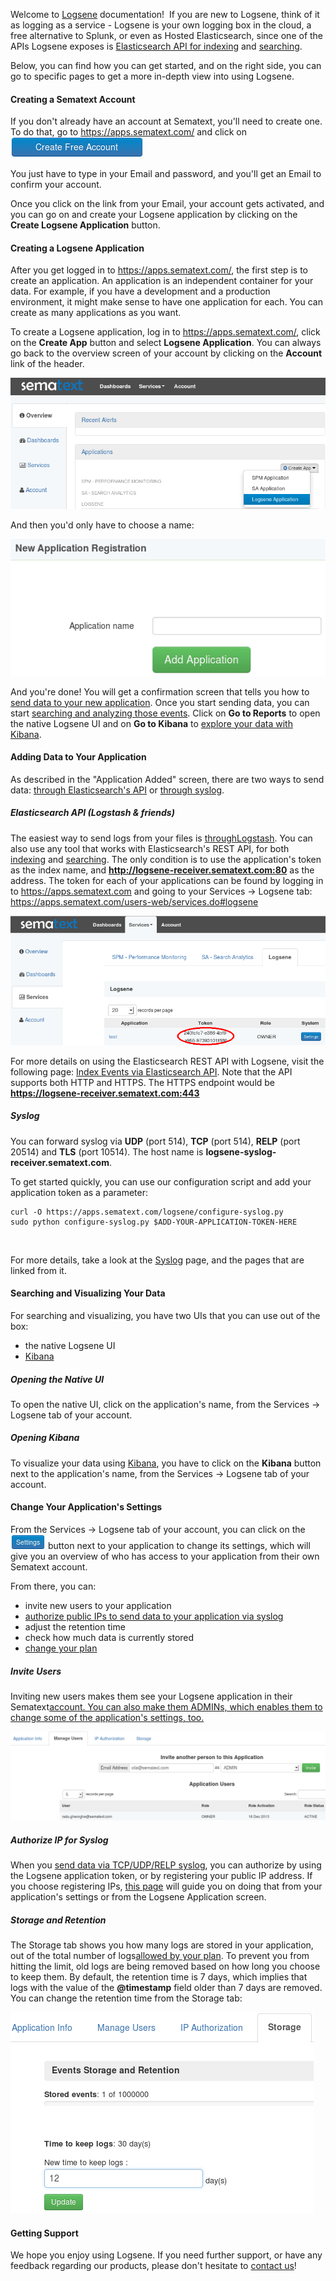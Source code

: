 Welcome to [Logsene](http://sematext.com/logsene/) documentation\!  If
you are new to Logsene, think of it as logging as a service - Logsene is
your own logging box in the cloud, a free alternative to Splunk, or even
as Hosted Elasticsearch, since one of the APIs Logsene exposes is
[Elasticsearch API for
indexing](Index-Events-via-Elasticsearch-API_6520850.html) and
[searching](Searching-Your-Events_19726362.html).

Below, you can find how you can get started, and on the right side, you
can go to specific pages to get a more in-depth view into using Logsene.

#### Creating a Sematext Account

If you don't already have an account at Sematext, you'll need to create
one. To do that, go to <https://apps.sematext.com/> and click
on ![](attachments/1179704/19857426.png)

You just have to type in your Email and password, and you'll get an
Email to confirm your account.

Once you click on the link from your Email, your account gets activated,
and you can go on and create your Logsene application by clicking on the
**Create Logsene Application** button.

#### Creating a Logsene Application

After you get logged in to <https://apps.sematext.com/>, the first step
is to create an application. An application is an independent container
for your data. For example, if you have a development and a production
environment, it might make sense to have one application for each. You
can create as many applications as you want.

To create a Logsene application, log in to <https://apps.sematext.com/>,
click on the **Create App** button and select **Logsene Application**.
You can always go back to the overview screen of your account by
clicking on the **Account** link of the header.

![](attachments/1179704/19857427.png)

And then you'd only have to choose a name:

![](attachments/1179704/19857428.png)

And you're done\! You will get a confirmation screen that tells you how
to [send data to your new
application](Sending-Events-to-Logsene_19726360.html). Once you start
sending data, you can start [searching and analyzing those
events](Searching-Your-Events_19726362.html). Click on **Go to Reports**
to open the native Logsene UI and on **Go to Kibana** to [explore your
data with Kibana](Kibana_19726376.html).

#### Adding Data to Your Application

As described in the "Application Added" screen, there are two ways to
send data: [through Elasticsearch's
API](Index-Events-via-Elasticsearch-API_6520850.html) or [through
syslog](Syslog_6520863.html).

##### Elasticsearch API (Logstash & friends)

The easiest way to send logs from your files is
[through](Logstash_6520860.html)[Logstash](Logstash_6520860.html). You
can also use any tool that works with Elasticsearch's REST API, for both
[indexing](Index-Events-via-Elasticsearch-API_6520850.html) and
[searching](Search-through-the-Elasticsearch-API_19726366.html). The
only condition is to use the application's token as the index name, and
**http://logsene-receiver.sematext.com:80** as the address. The token
for each of your applications can be found by logging in to
<https://apps.sematext.com> and going to your Services -\> Logsene tab:
<https://apps.sematext.com/users-web/services.do#logsene>

![](attachments/1179704/15564806.png)

For more details on using the Elasticsearch REST API with Logsene, visit
the following page: [Index Events via Elasticsearch
API](Index-Events-via-Elasticsearch-API_6520850.html). Note that the API
supports both HTTP and HTTPS. The HTTPS endpoint would be
**https://logsene-receiver.sematext.com:443**

##### Syslog

You can forward syslog via **UDP** (port 514), **TCP** (port 514),
**RELP** (port 20514) and **TLS** (port 10514). The host name is
**logsene-syslog-receiver.sematext.com**.

To get started quickly, you can use our configuration script and add
your application token as a parameter:

``` syntaxhighlighter-pre
curl -O https://apps.sematext.com/logsene/configure-syslog.py
sudo python configure-syslog.py $ADD-YOUR-APPLICATION-TOKEN-HERE
```

 

For more details, take a look at the [Syslog](Syslog_6520863.html) page,
and the pages that are linked from it.

#### Searching and Visualizing Your Data

For searching and visualizing, you have two UIs that you can use out of
the box:

  - the native Logsene UI
  - [Kibana](Kibana_19726376.html)

##### Opening the Native UI

To open the native UI, click on the application's name, from the
Services -\> Logsene tab of your account.

##### Opening Kibana

To visualize your data using [Kibana](Kibana_19726376.html), you have to
click on the **Kibana** button next to the application's name, from the
Services -\> Logsene tab of your account.

#### Change Your Application's Settings

From the Services -\> Logsene tab of your account, you can click on
the ![](attachments/1179704/15564810.png) button next to your
application to change its settings, which will give you an overview of
who has access to your application from their own Sematext account.

From there, you can:

  - invite new users to your application
  - [authorize public IPs to send data to your application via
    syslog](Authorizing-IPs-for-Syslog_23855110.html)
  - adjust the retention time
  - check how much data is currently stored
  - [change your
    plan](https://sematext.atlassian.net/wiki/display/PUBLOGSENE/Logsene+FAQ#LogseneFAQ-Plans&Prices)

##### Invite Users

Inviting new users makes them see your Logsene application in their
Sematext[account. You can also make them ADMINs, which enables them to
change some of the application's settings,
too.](http://apps.sematext.com)

![](attachments/1179704/15564812.png)

##### Authorize IP for Syslog

When you [send data via TCP/UDP/RELP syslog](Syslog_6520863.html), you
can authorize by using the Logsene application token, or by registering
your public IP address. If you choose registering IPs, [this
page](Authorizing-IPs-for-Syslog_23855110.html) will guide you on doing
that from your application's settings or from the Logsene Application
screen.

##### Storage and Retention

The Storage tab shows you how many logs are stored in your application,
out of the total number of logs[allowed by your
plan](https://sematext.atlassian.net/wiki/display/PUBLOGSENE/Logsene+FAQ#LogseneFAQ-Plans&Prices).
To prevent you from hitting the limit, old logs are being removed based
on how long you choose to keep them. By default, the retention time is 7
days, which implies that logs with the value of the **@timestamp** field
older than 7 days are removed. You can change the retention time from
the Storage tab:

![](attachments/1179704/19857437.png)

#### Getting Support

We hope you enjoy using Logsene. If you need further support, or have
any feedback regarding our products, please don't hesitate to [contact
us](mailto:logsene-support@sematext.com)\!

